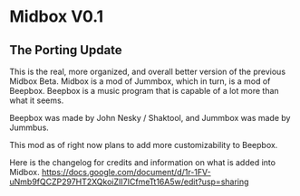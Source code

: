 # Midbox V0.1
## The Porting Update
This is the real, more organized, and overall better version of the previous Midbox Beta. Midbox is a mod of Jummbox, which in turn, is a mod of Beepbox. Beepbox is a music program that is capable of a lot more than what it seems.

Beepbox was made by John Nesky / Shaktool, and Jummbox was made by Jummbus. 

This mod as of right now plans to add more customizability to Beepbox.

Here is the changelog for credits and information on what is added into Midbox. 
https://docs.google.com/document/d/1r-1FV-uNmb9fQCZP297HT2XQkoiZII7ICfmeTt16A5w/edit?usp=sharing
